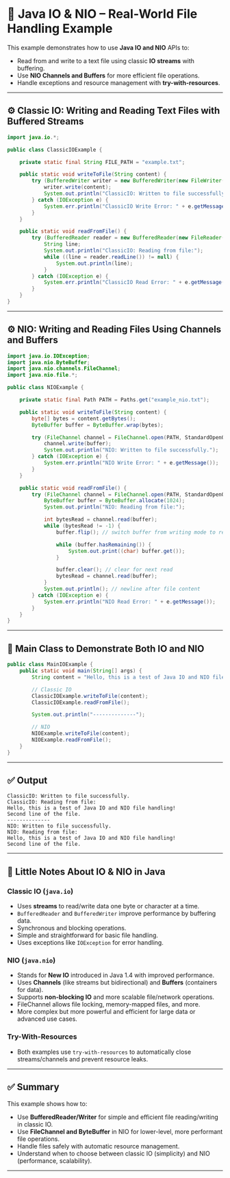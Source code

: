 # 📂 Java IO & NIO – Real-World File Handling Example

This example demonstrates how to use **Java IO and NIO** APIs to:

- Read from and write to a text file using classic **IO streams** with buffering.
- Use **NIO Channels and Buffers** for more efficient file operations.
- Handle exceptions and resource management with **try-with-resources**.

---

## ⚙️ Classic IO: Writing and Reading Text Files with Buffered Streams

```java
import java.io.*;

public class ClassicIOExample {

    private static final String FILE_PATH = "example.txt";

    public static void writeToFile(String content) {
        try (BufferedWriter writer = new BufferedWriter(new FileWriter(FILE_PATH))) {
            writer.write(content);
            System.out.println("ClassicIO: Written to file successfully.");
        } catch (IOException e) {
            System.err.println("ClassicIO Write Error: " + e.getMessage());
        }
    }

    public static void readFromFile() {
        try (BufferedReader reader = new BufferedReader(new FileReader(FILE_PATH))) {
            String line;
            System.out.println("ClassicIO: Reading from file:");
            while ((line = reader.readLine()) != null) {
                System.out.println(line);
            }
        } catch (IOException e) {
            System.err.println("ClassicIO Read Error: " + e.getMessage());
        }
    }
}
```

---

## ⚙️ NIO: Writing and Reading Files Using Channels and Buffers

```java
import java.io.IOException;
import java.nio.ByteBuffer;
import java.nio.channels.FileChannel;
import java.nio.file.*;

public class NIOExample {

    private static final Path PATH = Paths.get("example_nio.txt");

    public static void writeToFile(String content) {
        byte[] bytes = content.getBytes();
        ByteBuffer buffer = ByteBuffer.wrap(bytes);

        try (FileChannel channel = FileChannel.open(PATH, StandardOpenOption.CREATE, StandardOpenOption.WRITE)) {
            channel.write(buffer);
            System.out.println("NIO: Written to file successfully.");
        } catch (IOException e) {
            System.err.println("NIO Write Error: " + e.getMessage());
        }
    }

    public static void readFromFile() {
        try (FileChannel channel = FileChannel.open(PATH, StandardOpenOption.READ)) {
            ByteBuffer buffer = ByteBuffer.allocate(1024);
            System.out.println("NIO: Reading from file:");

            int bytesRead = channel.read(buffer);
            while (bytesRead != -1) {
                buffer.flip(); // switch buffer from writing mode to reading mode

                while (buffer.hasRemaining()) {
                    System.out.print((char) buffer.get());
                }

                buffer.clear(); // clear for next read
                bytesRead = channel.read(buffer);
            }
            System.out.println(); // newline after file content
        } catch (IOException e) {
            System.err.println("NIO Read Error: " + e.getMessage());
        }
    }
}
```

---

## 🚀 Main Class to Demonstrate Both IO and NIO

```java
public class MainIOExample {
    public static void main(String[] args) {
        String content = "Hello, this is a test of Java IO and NIO file handling!\nSecond line of the file.";

        // Classic IO
        ClassicIOExample.writeToFile(content);
        ClassicIOExample.readFromFile();

        System.out.println("--------------");

        // NIO
        NIOExample.writeToFile(content);
        NIOExample.readFromFile();
    }
}
```

---

## ✅ Output

```
ClassicIO: Written to file successfully.
ClassicIO: Reading from file:
Hello, this is a test of Java IO and NIO file handling!
Second line of the file.
--------------
NIO: Written to file successfully.
NIO: Reading from file:
Hello, this is a test of Java IO and NIO file handling!
Second line of the file.
```

---

## 📘 Little Notes About IO & NIO in Java

### Classic IO (`java.io`)
- Uses **streams** to read/write data one byte or character at a time.
- `BufferedReader` and `BufferedWriter` improve performance by buffering data.
- Synchronous and blocking operations.
- Simple and straightforward for basic file handling.
- Uses exceptions like `IOException` for error handling.

### NIO (`java.nio`)
- Stands for **New IO** introduced in Java 1.4 with improved performance.
- Uses **Channels** (like streams but bidirectional) and **Buffers** (containers for data).
- Supports **non-blocking IO** and more scalable file/network operations.
- FileChannel allows file locking, memory-mapped files, and more.
- More complex but more powerful and efficient for large data or advanced use cases.

### Try-With-Resources
- Both examples use `try-with-resources` to automatically close streams/channels and prevent resource leaks.

---

## ✅ Summary

This example shows how to:

- Use **BufferedReader/Writer** for simple and efficient file reading/writing in classic IO.
- Use **FileChannel and ByteBuffer** in NIO for lower-level, more performant file operations.
- Handle files safely with automatic resource management.
- Understand when to choose between classic IO (simplicity) and NIO (performance, scalability).

---